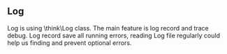 ## Log

Log is using \think\Log class. The main feature is log record and trace debug. Log record save all running errors, reading Log file regularly could help us finding and prevent optional errors.

